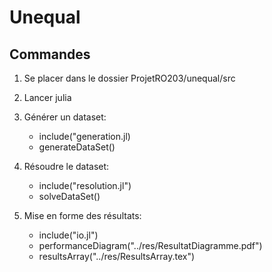 # Unequal

## Commandes

1) Se placer dans le dossier ProjetRO203/unequal/src
2) Lancer julia

3) Générer un dataset: 

	- include("generation.jl)
	- generateDataSet()

3) Résoudre le dataset:

	- include("resolution.jl")
	- solveDataSet()

4) Mise en forme des résultats:

	- include("io.jl")
	- performanceDiagram("../res/ResultatDiagramme.pdf")
	- resultsArray("../res/ResultsArray.tex")
